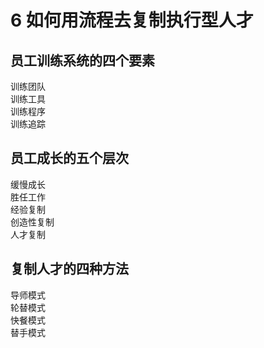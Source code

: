 # 6 如何用流程去复制执行型人才

## 员工训练系统的四个要素

训练团队  
训练工具  
训练程序  
训练追踪  

## 员工成长的五个层次  

缓慢成长  
胜任工作  
经验复制  
创造性复制  
人才复制  

## 复制人才的四种方法

导师模式  
轮替模式  
快餐模式  
替手模式  



